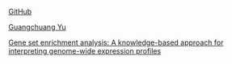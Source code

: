 [GitHub](http://github.com)


[Guangchuang Yu](https://guangchuangyu.github.io/)



[Gene set enrichment analysis: A knowledge-based approach for interpreting genome-wide expression profiles](https://www.pnas.org/content/102/43/15545)






